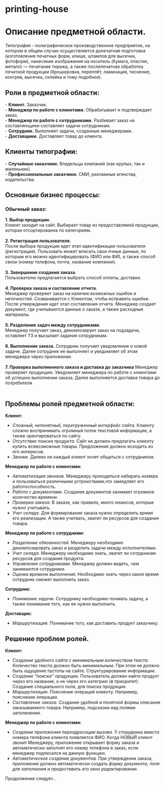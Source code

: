 # printing-house

<h1><b>Описание предметной области.</b></h1>

<i>Типография</i> - полиграфическое производственное предприятие, на котором в общем случае осуществляется допечатная подготовка (изготовление печатных форм, клише, штампов для высечки, фотоформ), нанесение изображения на носитель (бумага, пластик, металл) — печатание тиража, а также послепечатная обработка печатной продукции (брошюровка, переплёт, ламинация, тиснение, конгрев, высечка, склейка и тому подобное).

<h2>Роли в предметной области:</h2>
- <b>Клиент.</b> Заказчик.<br>
- <b>Менеджер по работе с клиентами.</b> Обрабатывает и подтверждает заказ.<br>
- <b>Менеджер по работе с сотрудниками.</b> Разбивает заказ на составляющиеи составляет задачи сотрудникам.<br>
- <b>Сотрудник.</b> Выполняет задачи, созданные менеджерами.<br>
- <b>Доставщики.</b> Доставляет товар до клиента.<br>

<h2>Клиенты типографии:</h2>
- <b>Случайные заказчики.</b> Владельцы компаний (как крупых, так и маленьких).<br>
- <b>Профессиональные заказчики.</b> СМИ, рекламные агенства, издательства.<br>

<h2>Основные бизнес процессы:</h2>

<h3><b>Обычный заказ:</b></h3>

<b>1. Выбор продукции.</b><br>
Клиент заходит на сайт. Выбирает товар из предоставлямой продукции, которая отсортированна по категориям.<br><br>
<b>2. Регистрация пользователя.</b><br>
После выбора продукции идет этап идентификации пользователя (регистрация). Пользовать может вписать свои лчные данные, по которым его можно идентифицировать (ФИО или ФИ), а также способ связи (номер телефона, почта, название компании).<br><br>
<b>3. Завершение создания заказа.</b><br>
Пользователю предлагается выбрать способ оплаты, доставки.<br><br>
<b>4. Проверка заказа и составление отчета.</b><br>
Менеджер проверяет заказ на наличие возможных ошибок и неточностей. Созванивается с Клиентом, чтобы исправить ошибки. После утверждения идет этап составления отчета. Менеджер создает документ, где учитываются данные о заказе, а также расходные материалы.<br><br>
<b>5. Разделение задач между сотрудниками.</b><br>
Менеджер получает заказ, декомпозирует заказ на подзадачи, оставляет ТЗ и высылает задания сотрудникам.<br><br>
<b>6. Выполнение заказа.</b>
Сотрудник получает уведомление о новой задаче. Далее сотрудник ее выполняет и уведомляет об этом менеджера через приложение.<br><br>
<b>7. Проверка выполненного заказа и доставка до заказчика</b>
Менеджер проверяет продукцию. Уведомляет менеджера по работе с клиентами об успешно выполнении заказа. Далее выполняется доставка товара до потребителя<br><br>

<h2>Проблемы ролей предметной области:</h2>

<b>Клиент:</b>
- <i>Сложный, непонятный, перегруженный интерфейс сайта.</i>
Клиенту сложно воспринимать огромный поток текстовой информации, а также орентироваться по сайту.<br>
- <i>Отсутствие поиска продукта.</i>
Сайт не должен предлагать клиенту купить всевозможные товары. Предложение должно исходить из его интересов.<br>
- <i>Звонки.</i>
Далеко не каждый клиент хочет общаться с сотрудником.<br>

<b>Менеджер по работе с клиентами:</b><br>
- <i>Автоматизация звонков.</i>
Менеджеру приходиться набирать номера и пользоваться различными устроиствами,что замедляет его работоспособность.<br>
- <i>Работа с документами.</i>
Создание документов занимает огромное количество времени.<br>
- <i>Проверка заказа.</i>
В заказе, как правило, много нюансов, которые нужно учитывать.<br>
- <i>Учет склада.</i>
Для формирования заказа нужно определить время его реализации. А также учитвать, хватит ли ресурсов для создания товара.<br>

<b>Менеджер по работе с сотруднкми:</b>
- <i>Разделение обязанностей.</i>
Менеджеру необходимо декомпозировать заказ и разделить задачи между исполнителями.<br>
- <i>Учет склада.</i>
Менеджеру необходимо знать, хватит ли сотрдникам ресурсов для создания продукта.<br>
- <i>Управление сотрудниками.</i>
Менеджер должен видеть, чем занимаются сотрудники.<br>
- <i>Оценка времени выполнения.</i>
Необходимо знать через какое время сотрудник сможет выполнить заказ.<br>

<b>Сотрудник:</b><br>
- <i>Понимание задачи.</i>
Сотруднику необходимо понмать задачу, а также понимание того, как ее нужно выполнить.<br>

<b>Доставщик:</b><br>
- <i>Маршрутизация.</i>
Понимание того, как доставить продукт заказчику.<br>

<h2>Решение проблем ролей.</h2>

<b>Клиент:</b><br>
- <i>Создание удобного сайта с минимальным количеством текста.</i>
Количество текста должно быть минимальным. При этом не должно быть ощущение пустоты на сайте.
Структурирование информации.<br>
- <i>Создание "поиска" продукции.</i>
Пользователь должен найти продукт через его название, а не через его категрию (в приоритет). Создание специального поля, для поиска продукции.<br>
- <i>Маршрутизация.</i>
Пояснение операций клиенту. Например, пояснение операции.<br>
- <i>Составление заказа.</i>
Создание удобной и понятной формы описания заказываемого товара. Например, подсказки над полями заполенения.<br>

<b>Менеджер по работе с клиентами:</b><br>
- <i>Создание приложения переадресации вызова.</i>
У сторудника вместо номера телефона клиента появляется ФИО. Когда НОВЫЙ клиент звонит Менеджеру, приложение открывает форму заказа и автоматически заполнят его номер телефона в заказ, если менеджер подписался на данную функцию.<br>
- <i>Автоматическое создание документов.</i>
При утверждении заказа, приложение должно автоматически создать <i>форму документа, поля для заполнения и предоставить его окно редактирования</i>.<br>

Продолжение следует...















